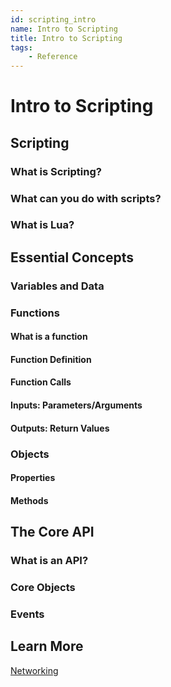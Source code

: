 ```yaml
---
id: scripting_intro
name: Intro to Scripting
title: Intro to Scripting
tags:
    - Reference
---
```


# Intro to Scripting

## Scripting

### What is Scripting?

### What can you do with scripts?

### What is Lua?

## Essential Concepts

### Variables and Data

### Functions

#### What is a function

#### Function Definition

#### Function Calls

#### Inputs: Parameters/Arguments

#### Outputs: Return Values

### Objects

#### Properties

#### Methods

## The Core API

### What is an API?

### Core Objects

### Events

## Learn More

[Networking](networking_reference.md)